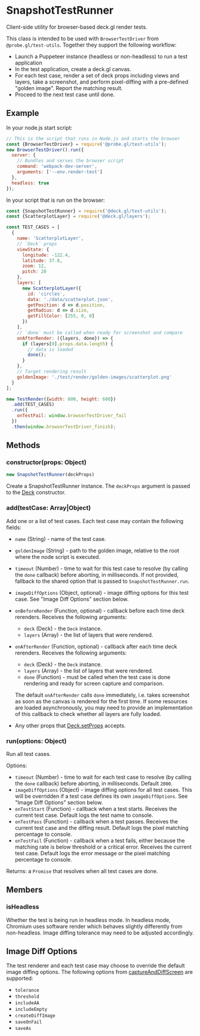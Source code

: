 # SnapshotTestRunner

Client-side utility for browser-based deck.gl render tests.

This class is intended to be used with `BrowserTestDriver` from `@probe.gl/test-utils`. Together they support the following workflow:

* Launch a Puppeteer instance (headless or non-headless) to run a test application
* In the test application, create a deck.gl canvas.
* For each test case, render a set of deck props including views and layers, take a screenshot, and perform pixel-diffing with a pre-defined "golden image". Report the matching result.
* Proceed to the next test case until done.

## Example

In your node.js start script:

```js
// This is the script that runs in Node.js and starts the browser
const {BrowserTestDriver} = require('@probe.gl/test-utils');
new BrowserTestDriver().run({
  server: {
    // Bundles and serves the browser script
    command: 'webpack-dev-server',
    arguments: ['--env.render-test']
  },
  headless: true
});
```

In your script that is run on the browser:

```js
const {SnapshotTestRunner} = require('@deck.gl/test-utils');
const {ScatterplotLayer} = require('@deck.gl/layers');

const TEST_CASES = [
  {
    name: 'ScatterplotLayer',
    // `Deck` props
    viewState: {
      longitude: -122.4,
      latitude: 37.8,
      zoom: 12,
      pitch: 20
    },
    layers: [
      new ScatterplotLayer({
        id: 'circles',
        data: './data/scatterplot.json',
        getPosition: d => d.position,
        getRadius: d => d.size,
        getFillColor: [255, 0, 0]
      })
    ],
    // `done` must be called when ready for screenshot and compare
    onAfterRender: ({layers, done}) => {
      if (layers[0].props.data.length) {
        // data is loaded
        done();
      }
    },
    // Target rendering result
    goldenImage: './test/render/golden-images/scatterplot.png'
  }
];

new TestRender({width: 800, height: 600})
  .add(TEST_CASES)
  .run({
    onTestFail: window.browserTestDriver_fail
  })
  .then(window.browserTestDriver_finish);
```

## Methods

### constructor(props: Object)

```js
new SnapshotTestRunner(deckProps)
```

Create a SnapshotTestRunner instance. The `deckProps` argument is passed to the [Deck](/docs/api-reference/core/deck.md) constructor.

### add(testCase: Array|Object)

Add one or a list of test cases. Each test case may contain the following fields:
 
* `name` (String) - name of the test case.
* `goldenImage` (String) - path to the golden image, relative to the root where the node script is executed.
* `timeout` (Number) - time to wait for this test case to resolve (by calling the `done` callback) before aborting, in milliseconds. If not provided, fallback to the shared option that is passed to `SnapshotTestRunner.run`.
* `imageDiffOptions` (Object, optional) - image diffing options for this test case. See "Image Diff Options" section below.
* `onBeforeRender` (Function, optional) - callback before each time deck rerenders. Receives the following arguments:
  - `deck` (Deck) - the `Deck` instance.
  - `layers` (Array) - the list of layers that were rendered.
* `onAfterRender` (Function, optional) - callback after each time deck rerenders. Receives the following arguments:
  - `deck` (Deck) - the `Deck` instance.
  - `layers` (Array) - the list of layers that were rendered.
  - `done` (Function) - must be called when the test case is done rendering and ready for screen capture and comparison.
  
  The default `onAfterRender` calls `done` immediately, i.e. takes screenshot as soon as the canvas is rendered for the first time. If some resources are loaded asynchronously, you may need to provide an implementation of this callback to check whether all layers are fully loaded.
* Any other props that [Deck.setProps](/docs/api-reference/core/deck.md) accepts.

### run(options: Object)

Run all test cases.

Options:

* `timeout` (Number) - time to wait for each test case to resolve (by calling the `done` callback) before aborting, in milliseconds. Default `2000`.
* `imageDiffOptions` (Object) - image diffing options for all test cases. This will be overridden if a test case defines its own `imageDiffOptions`. See "Image Diff Options" section below.
* `onTestStart` (Function) - callback when a test starts. Receives the current test case. Default logs the test name to console.
* `onTestPass` (Function) - callback when a test passes. Receives the current test case and the diffing result. Default logs the pixel matching percentage to console.
* `onTestFail` (Function) - callback when a test fails, either because the matching rate is below threshold or a critical error. Receives the current test case. Default logs the error message or the pixel matching percentage to console.

Returns: a `Promise` that resolves when all test cases are done.


## Members

### isHeadless

Whether the test is being run in headless mode. In headless mode, Chromium uses software render which behaves slightly differently from non-headless. Image diffing tolerance may need to be adjusted accordingly.


## Image Diff Options

The test renderer and each test case may choose to override the default image diffing options. The following options from [captureAndDiffScreen](https://uber-web.github.io/probe.gl/docs/api-reference/test-utils/browser-test-driver#browsertestdriver_captureanddiffscreenoptions--object) are supported:

* `tolerance`
* `threshold`
* `includeAA`
* `includeEmpty`
* `createDiffImage`
* `saveOnFail`
* `saveAs`

